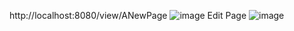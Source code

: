 http://localhost:8080/view/ANewPage
![image](https://github.com/user-attachments/assets/f1d67a83-7ab0-4a79-a435-b728dc25f4c3)
Edit Page
![image](https://github.com/user-attachments/assets/531482a1-6252-4fe2-8bf3-d7f193cae12b)


